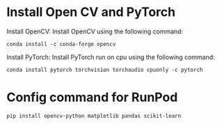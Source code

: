# Install Open CV and PyTorch
Install OpenCV: Install OpenCV using the following command:
```
conda install -c conda-forge opencv
```
Install PyTorch: Install PyTorch run on cpu using the following command:
```
conda install pytorch torchvision torchaudio cpuonly -c pytorch
```


# Config command for RunPod
```
pip install opencv-python matplotlib pandas scikit-learn
```
